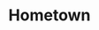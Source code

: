 ---
title: Hometown
layout: revealjs-talkabout
quantity: 4
script: 
- 
- 
- My daily routine? 
- Well, my daily routine is pretty (busy/normal). 
- On Weekdays, I ___ and ___.
- In the mornings,
- I wake up, get and take a shower. 
- I comb my hair and brush my teeth.
- I get dressed, I make and eat breakfast. 
- I leave for work at ___ and get to work at ___.
- I start work at ___.
- In the afternoons,
- I have lunch at ___, finish lunch and go back to work.
- I start work again and work until  ___.
- I finish work, clean my desk, and leave work at ___.
- In the evenings,
- I get home at ___, make and have dinner,
- do the dishes, watch some TV or use my computer.
- I usually go to bed at around ___.
---